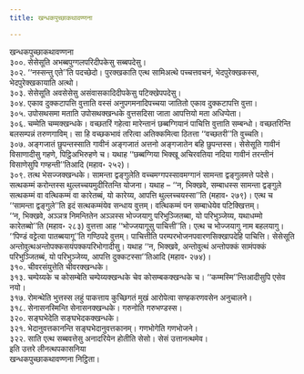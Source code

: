 ```yaml
---
title: खन्धकपुच्छाकथावण्णना

---
```

खन्धकपुच्छाकथावण्णना  
३००. सेसेसूति अभब्बपुग्गलपरिदीपकेसु सब्बपदेसु।  
३०२. ‘‘नस्सन्तु एते’’ति पदच्छेदो। पुरक्खकाति एत्थ सामिअत्थे पच्चत्तवचनं, भेदपुरेक्खकस्स, भेदपुरेक्खकायाति अत्थो।  
३०३. सेसेसूति अवसेसेसु असंवासकादिदीपकेसु पटिक्खेपपदेसु।  
३०४. एकाव दुक्कटापत्ति वुत्ताति वस्सं अनुपगमनादिपच्चया जातितो एकाव दुक्कटापत्ति वुत्ता।  
३०५. उपोसथसमा मताति उपोसथक्खन्धके वुत्तसदिसा जाता आपत्तियो मता अधिप्पेता।  
३०६. चम्मेति चम्मक्खन्धके। वच्छतरिं गहेत्वा मारेन्तानं छब्बग्गियानं पाचित्ति वुत्ताति सम्बन्धो। वच्छतरिन्ति बलसम्पन्नं तरुणगाविम्। सा हि वच्छकभावं तरित्वा अतिक्कमित्वा ठितत्ता ‘‘वच्छतरी’’ति वुच्चति।  
३०७. अङ्गजातं छुपन्तस्साति गावीनं अङ्गजातं अत्तनो अङ्गजातेन बहि छुपन्तस्स। सेसेसूति गावीनं विसाणादीसु गहणे, पिट्ठिअभिरुहणे च। यथाह ‘‘छब्बग्गिया भिक्खू अचिरवतिया नदिया गावीनं तरन्तीनं विसाणेसुपि गण्हन्ती’’तिआदि (महाव॰ २५२)।  
३०९. तत्थ भेसज्जक्खन्धके। सामन्ता द्वङ्गुलेति वच्चमग्गपस्सावमग्गानं सामन्ता द्वङ्गुलमत्ते पदेसे। सत्थकम्मं करोन्तस्स थुल्लच्चयमुदीरितन्ति योजना। यथाह – ‘‘न, भिक्खवे, सम्बाधस्स सामन्ता द्वङ्गुले सत्थकम्मं वा वत्थिकम्मं वा कारेतब्बं, यो कारेय्य, आपत्ति थुल्लच्चयस्सा’’ति (महाव॰ २७९)। एत्थ च ‘‘सामन्ता द्वङ्गुले’’ति इदं सत्थकम्मंयेव सन्धाय वुत्तम्। वत्थिकम्मं पन सम्बाधेयेव पटिक्खित्तम्।  
‘‘न, भिक्खवे, अञ्ञत्र निमन्तितेन अञ्ञस्स भोज्जयागु परिभुञ्जितब्बा, यो परिभुञ्जेय्य, यथाधम्मो कारेतब्बो’’ति (महाव॰ २८३) वुत्तत्ता आह ‘‘भोज्जयागूसु पाचित्ती’’ति। एत्थ च भोज्जयागु नाम बहलयागु। ‘‘पिण्डं वट्टेत्वा पातब्बयागू’’ति गण्ठिपदे वुत्तम्। पाचित्तीति परम्परभोजनपवारणसिक्खापदेहि पाचित्ति। सेसेसूति अन्तोवुत्थअन्तोपक्कसयंपक्कपरिभोगादीसु। यथाह ‘‘न, भिक्खवे, अन्तोवुत्थं अन्तोपक्कं सामंपक्कं परिभुञ्जितब्बं, यो परिभुञ्जेय्य, आपत्ति दुक्कटस्सा’’तिआदि (महाव॰ २७४)।  
३१०. चीवरसंयुत्तेति चीवरक्खन्धके।  
३१३. चम्पेय्यके च कोसम्बेति चम्पेय्यक्खन्धके चेव कोसम्बकक्खन्धके च। ‘‘कम्मस्मि’’न्तिआदीसुपि एसेव नयो।  
३१७. रोमन्थेति भुत्तस्स लहुं पाकत्ताय कुच्छिगतं मुखं आरोपेत्वा सण्हकरणवसेन अनुचालने।  
३१८. सेनासनस्मिन्ति सेनासनक्खन्धके। गरुनोति गरुभण्डस्स।  
३२०. सङ्घभेदेति सङ्घभेदकक्खन्धके।  
३२१. भेदानुवत्तकानन्ति सङ्घभेदानुवत्तकानम्। गणभोगेति गणभोजने।  
३२२. साति एत्थ सब्बवत्तेसु अनादरियेन होतीति सेसो। सेसं उत्तानत्थमेव।  
इति उत्तरे लीनत्थपकासनिया  
खन्धकपुच्छाकथावण्णना निट्ठिता।  